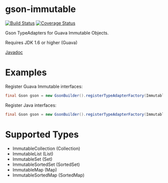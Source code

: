 gson-immutable
==============

[![Build Status](https://travis-ci.org/dampcake/gson-immutable.svg?branch=master)](https://travis-ci.org/dampcake/gson-immutable)
[![Coverage Status](https://coveralls.io/repos/dampcake/gson-immutable/badge.svg?branch=master&service=github)](https://coveralls.io/github/dampcake/gson-immutable?branch=master)

Gson TypeAdapters for Guava Immutable Objects.

Requires JDK 1.6 or higher (Guava)

[Javadoc](http://dampcake.github.io/gson-immutable/)

Examples
=======
Register Guava Immutable interfaces:

```java
final Gson gson = new GsonBuilder().registerTypeAdapterFactory(ImmutableAdapterFactory.forGuava()).create();
```

Register Java interfaces:

```java
final Gson gson = new GsonBuilder().registerTypeAdapterFactory(ImmutableAdapterFactory.forJava()).create();
```

Supported Types
============
* ImmutableCollection (Collection)
* ImmutableList (List)
* ImmutableSet (Set)
* ImmutableSortedSet (SortedSet)
* ImmutableMap (Map)
* ImmutableSortedMap (SortedMap) 